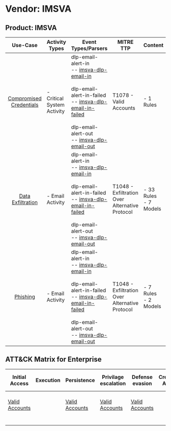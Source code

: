 Vendor: IMSVA
=============
Product: IMSVA
--------------
|                                 Use-Case                                  | Activity Types             | Event Types/Parsers                                                                                                                                                                                                                                                                                                                       | MITRE TTP                                          | Content                    |
|:-------------------------------------------------------------------------:| -------------------------- | ----------------------------------------------------------------------------------------------------------------------------------------------------------------------------------------------------------------------------------------------------------------------------------------------------------------------------------------- | -------------------------------------------------- | -------------------------- |
| [Compromised Credentials](../UseCases/usecase_compromised_credentials.md) | - Critical System Activity |  dlp-email-alert-in<br> -- [imsva-dlp-email-in](../Parsers/parserContent_imsva-dlp-email-in.md)<br><br> dlp-email-alert-in-failed<br> -- [imsva-dlp-email-in-failed](../Parsers/parserContent_imsva-dlp-email-in-failed.md)<br><br> dlp-email-alert-out<br> -- [imsva-dlp-email-out](../Parsers/parserContent_imsva-dlp-email-out.md)<br> | T1078 - Valid Accounts<br>                         |  - 1 Rules<br>             |
|       [Data Exfiltration](../UseCases/usecase_data_exfiltration.md)       | - Email Activity           |  dlp-email-alert-in<br> -- [imsva-dlp-email-in](../Parsers/parserContent_imsva-dlp-email-in.md)<br><br> dlp-email-alert-in-failed<br> -- [imsva-dlp-email-in-failed](../Parsers/parserContent_imsva-dlp-email-in-failed.md)<br><br> dlp-email-alert-out<br> -- [imsva-dlp-email-out](../Parsers/parserContent_imsva-dlp-email-out.md)<br> | T1048 - Exfiltration Over Alternative Protocol<br> |  - 33 Rules<br> - 7 Models |
|                [Phishing](../UseCases/usecase_phishing.md)                | - Email Activity           |  dlp-email-alert-in<br> -- [imsva-dlp-email-in](../Parsers/parserContent_imsva-dlp-email-in.md)<br><br> dlp-email-alert-in-failed<br> -- [imsva-dlp-email-in-failed](../Parsers/parserContent_imsva-dlp-email-in-failed.md)<br><br> dlp-email-alert-out<br> -- [imsva-dlp-email-out](../Parsers/parserContent_imsva-dlp-email-out.md)<br> | T1048 - Exfiltration Over Alternative Protocol<br> |  - 7 Rules<br> - 2 Models  |

ATT&CK Matrix for Enterprise
----------------------------
| Initial Access                                                      | Execution | Persistence                                                         | Privilage escalation                                                | Defense evasion                                                     | Credential Access | Discovery | Lateral Movement | Collection | Command and Control | Exfiltration                                                                                | Impact |
| ------------------------------------------------------------------- | --------- | ------------------------------------------------------------------- | ------------------------------------------------------------------- | ------------------------------------------------------------------- | ----------------- | --------- | ---------------- | ---------- | ------------------- | ------------------------------------------------------------------------------------------- | ------ |
| [Valid Accounts](https://attack.mitre.org/techniques/T1078)<br><br> |           | [Valid Accounts](https://attack.mitre.org/techniques/T1078)<br><br> | [Valid Accounts](https://attack.mitre.org/techniques/T1078)<br><br> | [Valid Accounts](https://attack.mitre.org/techniques/T1078)<br><br> |                   |           |                  |            |                     | [Exfiltration Over Alternative Protocol](https://attack.mitre.org/techniques/T1048)<br><br> |        |